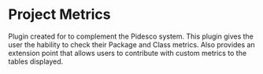# Project Metrics

Plugin created for to complement the Pidesco system. 
This plugin gives the user the hability to check their Package and Class metrics. Also provides an extension point that allows users to 
contribute with custom metrics to the tables displayed.
